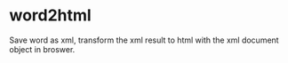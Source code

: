 # word2html
Save word as xml, transform the xml result to html with the xml document object in broswer.  
